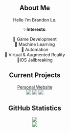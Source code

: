 <h2 align=center>
  About Me
</h2>

<p align=center>
  Hello I'm Brandon Le.<br />
</p>

<p align=center>
  ✨<b>Interests</b>: <br />
</p>


<p align=center>
  💾 Game Development <br />
  🧠 Machine Learning <br />
  🤖 Automation <br />
  🌃 Virtual & Augmented Reality <br />
  📱iOS Jailbreaking <br />
</p>

<h2 align=center>Current Projects</h2>

<p align=center> 
  <a href="https://beeledev.github.io/Website/">Personal Website</a> </br>
  <img src="https://img.shields.io/badge/JavaScript-323330?style=for-the-badge&logo=javascript&logoColor=F7DF1E"/>
  <img src="https://img.shields.io/badge/HTML-E34F26?style=for-the-badge&logo=html5&logoColor=white"\>
  <img src="https://img.shields.io/badge/CSS-1572B6?style=for-the-badge&logo=css3&logoColor=white"\>
</p>

<h2 align=center>GitHub Statistics</h2>

<p align=center> 
  <a href='https://github.com/anuraghazra/github-readme-stats'>
    <img src="https://github-readme-stats.vercel.app/api?username=BeeLeDev&theme=dracula" />
  </a>
  </br>
  <a href='https://github.com/anuraghazra/github-readme-stats'>
    <img src="https://github-readme-stats.vercel.app/api/top-langs/?username=BeeLeDev&theme=dracula&layout=compact" />
  </a>
</p>
